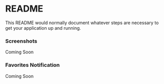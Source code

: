 # README #

This README would normally document whatever steps are necessary to get your application up and running.

### Screenshots ###

Coming Soon

### Favorites Notification ###

Coming Soon